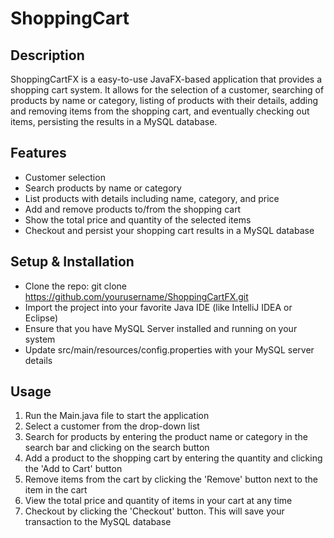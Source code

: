 # ShoppingCart

## Description

ShoppingCartFX is a easy-to-use JavaFX-based application that provides a shopping cart system. It allows for the selection of a customer, searching of products by name or category, listing of products with their details, adding and removing items from the shopping cart, and eventually checking out items, persisting the results in a MySQL database.

## Features

- Customer selection
- Search products by name or category
- List products with details including name, category, and price
- Add and remove products to/from the shopping cart
- Show the total price and quantity of the selected items
- Checkout and persist your shopping cart results in a MySQL database

## Setup & Installation
- Clone the repo:
  git clone https://github.com/yourusername/ShoppingCartFX.git
- Import the project into your favorite Java IDE (like IntelliJ IDEA or Eclipse)
- Ensure that you have MySQL Server installed and running on your system 
- Update src/main/resources/config.properties with your MySQL server details

## Usage
1. Run the Main.java file to start the application
2. Select a customer from the drop-down list
3. Search for products by entering the product name or category in the search bar and clicking on the search button
4. Add a product to the shopping cart by entering the quantity and clicking the 'Add to Cart' button
5. Remove items from the cart by clicking the 'Remove' button next to the item in the cart
6. View the total price and quantity of items in your cart at any time
7. Checkout by clicking the 'Checkout' button. This will save your transaction to the MySQL database
